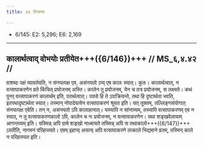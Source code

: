 ```yaml
---
title: ३७ टिप्पण्यः

---
```

- 6/145: E2: 5,296; E6: 2,169

____________________________________________


## कालार्थत्वाद् वोभयोः प्रतीयेत+++({6/146})+++ // MS_६,४.४२ //

वाशब्दः पक्षं व्यावर्तयति, न संनयत्पक्ष एव, असंनयतो ऽप्य् एष कालः स्यात्। कुतः। कालार्थत्वात्, न वत्सापाकरणेन व्रते किंचित् प्रयोजनम् अस्ति। कालेन तु प्रयोजनम्, येन च तत्र प्रयोजनम्, स लक्ष्यते। कथं पुनर् वत्सापाकरणं कालार्थम् इति, परार्थत्वात्। पयसे हि ते ऽपाक्रियन्ते, तथा हि दृष्टार्थता भवति, इतरथादृष्टार्थता स्यात्। तस्मान् नोपादेयत्वेन वत्सापाकरणं श्रूयत इति। यत् तूक्तम्, तल्लिङ्गसंयोगात् संनयत्पक्ष एवेति। तन् न, असंनयतो ऽपि कालाहानात्। यस्यापि न सांनाय्यम्, तस्यापि वत्सापाकरणम् एव न स्यात्, न तु वत्सापाकरणकालो ऽपि, कालेन च नः प्रयोजनम्, न वत्सापाकरणेन। यथा शङ्खवेलायाम् आगन्तव्यम् इति। यस्मिन्न् अपि ग्रामे शङ्खो नाध्मायते तस्मिन्न् अपि स तथाकालो+++({6/147})+++ ऽस्तीति, नागमनं परिहास्यते। एवम् इहाप्य् असत्य् अपि वत्सापाकरणे तत्काले भिद्यमाने व्रतम्, तस्मिन् काले न परिहास्यत इति।
